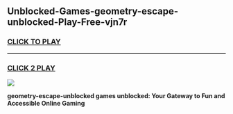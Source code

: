 
## Unblocked-Games-geometry-escape-unblocked-Play-Free-vjn7r
<h3>
<a href="https://premium76.site?title=geometry-escape-unblocked&ref=12A">CLICK TO PLAY</a></h3>
<hr>

<h3>
<a href="https://premium76.site?title=geometry-escape-unblocked&ref=12A">CLICK 2 PLAY</a>
  
</h3>

<a href="https://premium76.site?title=geometry-escape-unblocked&ref=12A"><img src="https://clearcache.store/games.png"></a>


**geometry-escape-unblocked games unblocked: Your Gateway to Fun and Accessible Online Gaming**
